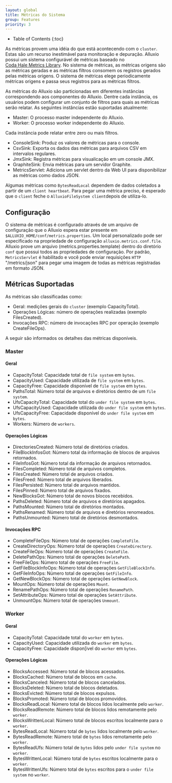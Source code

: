 ```yaml
---
layout: global
title: Métricas do Sistema
group: Features
priority: 3
---
```


* Table of Contents
{:toc}

As métricas provem uma idéia do que está acontecendo com o `cluster`. Estas são um recurso inestimável
para monitoração e depuração. Alluxio possui um sistema configurável de métricas baseado no  
[Coda Hale Metrics Library](https://github.com/dropwizard/metrics). No sistema de métricas, as métricas
origens são as métricas geradas e as métricas filtros consomem os registros gerados pelas métricas origens.
O sistema de métricas elege periodicamente métricas origens e passa seus registros para as métricas filtros.

As métricas do Alluxio são particionadas em diferentes instâncias correspondendo aos componentes do Alluxio.
Dentre cada instância, os usuários podem configurar um conjunto de filtros para quais as métricas serão
relatar. As seguintes instâncias estão suportadas atualmente:

* Master: O processo master independente do Alluxio.
* Worker: O processo worker independente do Alluxio.

Cada instância pode relatar entre zero ou mais filtros.

* ConsoleSink: Produz os valores de métricas para o console.
* CsvSink: Exporta os dados das métricas para arquivos CSV em intervalos regulares.
* JmxSink: Registra métricas para visualicação em um console JMX.
* GraphiteSink: Envia métricas para um servidor Graphite.
* MetricsServlet: Adiciona um servlet dentro da Web UI para disponibilizar as métricas como dados JSON.

Algumas métricas como `BytesReadLocal` dependem de dados coletados a partir de um `client heartbeat`.
Para pegar uma métrica preciso, é esperado que o `client` feche o `AlluxioFileSystem client`depois de
utiliza-lo.

## Configuração
O sistema de métricas é configurado através de um arquivo de configuração que o Alluxio espera estar
presente em `$ALLUXIO_HOME/conf/metrics.properties`. Um local personalizado pode ser especificado na
propriedade de configuração `alluxio.metrics.conf.file`. Alluxio prove um arquivo
(metrics.properties.template) dentro do diretório `conf` que possui todos as propriedades de
configuração. Por padrão, `MetricsServlet` é habilitado e você pode enviar requisições `HTTP`
"/metrics/json" para pegar uma imagem de todas as métricas registradas em formato JSON.

## Métricas Suportadas

As métricas são classificadas como:

* Geral: medições gerais do `cluster` (exemplo CapacityTotal).
* Operações Lógicas: número de operações realizadas (exemplo FilesCreated).
* Invocações RPC: número de invocações RPC por operação (exemplo CreateFileOps).

A seguir são informados os detalhes das métricas disponíveis.

### Master

#### Geral

* CapacityTotal: Capacidade total de `file system` em `bytes`.
* CapacityUsed: Capacidade utilizada de `file system` em `bytes`.
* CapacityFree: Capacidade disponível de `file system` em `bytes`.
* PathsTotal: Número total de arquivos e diretórios dentro de um `file system`.
* UfsCapacityTotal: Capacidade total do `under file system` em `bytes`.
* UfsCapacityUsed: Capacidade utilizada do `under file system` em `bytes`.
* UfsCapacityFree: Capacidade disponível do `under file system` em `bytes`.
* Workers: Número de `workers`.

#### Operações Lógicas

* DirectoriesCreated: Número total de diretórios criados.
* FileBlockInfosGot: Número total da informação de blocos de arquivos retornados.
* FileInfosGot: Número total da informação de arquivos retornados.
* FilesCompleted: Número total de arquivos completos.
* FilesCreated: Número total de arquivos criados.
* FilesFreed: Número total de arquivos liberados.
* FilesPersisted: Número total de arquivos mantidos.
* FilesPinned: Número total de arquivos fixados.
* NewBlocksGot: Número total de novos blocos recebidos.
* PathsDeleted: Número total de arquivos e diretórios apagados.
* PathsMounted: Número total de diretórios montados.
* PathsRenamed: Número total de arquivos e diretórios renomeados.
* PathsUnmounted: Número total de diretórios desmontados.

#### Invocações RPC

* CompleteFileOps: Número total de operações `CompleteFile`.
* CreateDirectoryOps: Número total de operações `CreateDirectory`.
* CreateFileOps: Número total de operações `CreateFile`.
* DeletePathOps: Número total de operações `DeletePath`.
* FreeFileOps: Número total de operações `FreeFile`.
* GetFileBlockInfoOps: Número total de operações `GetFileBlockInfo`.
* GetFileInfoOps: Número total de operações `GetFileInfo`.
* GetNewBlockOps: Número total de operações `GetNewBlock`.
* MountOps: Número total de operações `Mount`.
* RenamePathOps: Número total de operações `RenamePath`.
* SetAttributeOps: Número total de operações `SetAttribute`.
* UnmountOps: Número total de operações `Unmount`.

### Worker

#### Geral

* CapacityTotal: Capacidade total do `worker` em `bytes`.
* CapacityUsed: Capacidade utilizada do `worker` em `bytes`.
* CapacityFree: Capacidade dispon[ivel do `worker` em `bytes`.

#### Operações Lógicas

* BlocksAccessed: Número total de blocos acessados.
* BlocksCached: Número total de blocos em `cache`.
* BlocksCanceled: Número total de blocos cancelados.
* BlocksDeleted: Número total de blocos deletados.
* BlocksEvicted: Número total de blocos expulsos.
* BlocksPromoted: Número total de blocos promovidos.
* BlocksReadLocal: Número total de blocos lidos localmente pelo `worker`.
* BlocksReadRemote: Número total de blocos lidos remotamente pelo `worker`.
* BlocksWrittenLocal: Número total de blocos escritos localmente para o `worker`.
* BytesReadLocal: Número total de `bytes` lidos localmente pelo `worker`.
* BytesReadRemote: Número total de `bytes` lidos remotamente pelo `worker`.
* BytesReadUfs: Número total de `bytes` lidos pelo `under file system` no `worker`.
* BytesWrittenLocal: Número total de `bytes` escritos localmente para o `worker`.
* BytesWrittenUfs: Número total de `bytes` escritos para o `under file system` no `worker`.
